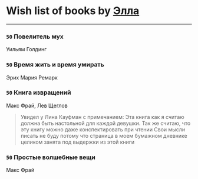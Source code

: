 # Wish list of books by [Элла](https://www.facebook.com/app_scoped_user_id/1002037069862545/)
---

### `50` Повелитель мух
Уильям Голдинг

### `50` Время жить и время умирать
Эрих Мария Ремарк

### `50` Книга извращений
Макс Фрай, Лев Щеглов
> Увидел у Лина Кауфман с примечанием: Эта книга как я считаю должна быть настольной для каждой девушки.
> Так же считаю, что эту книгу можно даже конспектировать при чтении 
> Свои мысли писать не буду потому что страница в моем бумажном дневнике целиком занята под 
> выдержки из этой книги

### `50` Простые волшебные вещи
Макс Фрай


